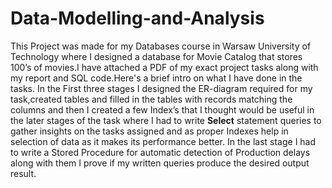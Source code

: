 # Data-Modelling-and-Analysis

This Project was made for my Databases course in Warsaw University of Technology where  I designed
a database for Movie Catalog that stores 100’s of movies.I have attached a PDF of my exact project tasks along with my report and SQL code.Here's a brief intro on what  I have done in the tasks.
In the
First three stages I designed the ER-diagram required for my
task,created tables and filled in the tables with records matching
the columns and then I created a few Index’s that I thought
would be useful in the later stages of the task where I had
to write **Select** statement queries to gather insights on the tasks assigned  and as proper Indexes help in selection of data as it makes its
performance better.
In the last  stage I had to write a Stored
Procedure for automatic detection of Production delays along
with them I prove if my written queries produce the desired
output result.

